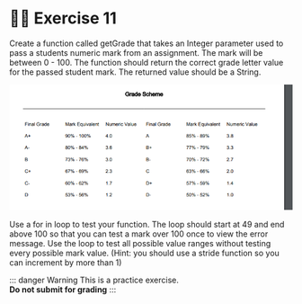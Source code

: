 # 😵‍💫 Exercise 11

Create a function called getGrade that takes an Integer parameter used to pass a students numeric mark from an assignment. The mark will be between 0 - 100. The function should return the correct grade letter value for the passed student mark. The returned value should be a String.

![Grade scheme](./images/grades.png)

Use a for in loop to test your function. The loop should start at 49 and end above 100 so that you can test a mark over 100 once to view the error message. Use the loop to test all possible value ranges without testing every possible mark value. (Hint: you should use a stride function so you can increment by more than 1)

::: danger Warning
This is a practice exercise.  
**Do not submit for grading**
:::
